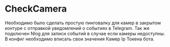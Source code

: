 # CheckCamera
Необходимо было сделать простую пинговалку для камер в закрытом контуре с отправкой уведомлений о событиях в Telegram.
Так же подключен Nlog для записи событий в случае если камеры недоступны.
В конфиг необходимо вписать свои значения Камер Ip Токена бота.

